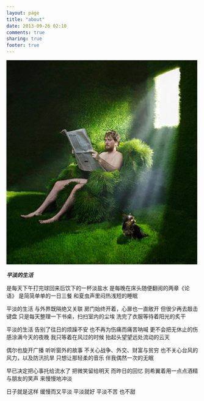 ```yaml
---
layout: page
title: "about"
date: 2013-09-26 02:10
comments: true
sharing: true
footer: true
---
```


![aboutme](/images/aboutme.jpeg)

***平淡的生活***


是每天下午打完球回来后饮下的一杯淡盐水
是每晚在床头随便翻阅的两章《论语》
是简简单单的一日三餐
和夏虫声里闷热浅短的睡眠

平淡的生活
与外界既隔绝又关联
房门始终开着，心扉也一直敞开
但很少再去敲击键盘
只是每天整理一下书桌，扫扫室内的尘埃
洗完了衣服等待着阳光的炙干

平淡的生活
告别了往日的烦躁不安
也不再为伤痛而痛苦呐喊
更不会把无休止的伤感涂满今天的夜晚
我只等着在风过的时候
抬起头望望远处流动的云天

偶尔也旋开广播
听听窗外的故事
不关心战争、外交、财富与贫穷
也不关心台风的风力，以及防汛抗旱
只想让那轻柔的音乐
伴我偶然一次的无眠

早已决定把心事托给流水了
把微笑留给明天
而昨日的回忆
则希翼着用一点点酒精与朋友的笑声
来慢慢地冲淡

日子就是这样
缓慢而又平淡
平淡就好
平淡不苦
也不甜 